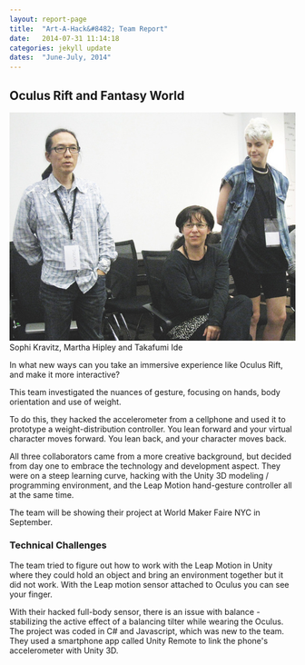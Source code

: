 ```yaml
---
layout: report-page
title:  "Art-A-Hack&#8482; Team Report"
date:   2014-07-31 11:14:18
categories: jekyll update
dates:  "June-July, 2014"
---
```


<h2>Oculus Rift and Fantasy World</h2>

<div class="img landscape">
	<img src="/assets/summer-2014/4.jpg" alt="Sophie Kravitz, Martha Hipley and Takafumi Ide" />
	<div class="team">Sophi Kravitz, Martha Hipley and Takafumi Ide</div>
</div>

In what new ways can you take an immersive experience like Oculus Rift, and make it more interactive?

This team investigated the nuances of gesture, focusing on hands, body orientation and use of weight.

To do this, they hacked the accelerometer from a cellphone and used it to prototype a weight-distribution controller. You lean forward and your virtual character moves forward. You lean back, and your character moves back.

All three collaborators came from a more creative background, but decided from day one to embrace the technology and development aspect. They were on a steep learning curve, hacking with the Unity 3D modeling / programming environment, and the Leap Motion hand-gesture controller all at the same time.

The team will be showing their project at World Maker Faire NYC in September.

<h3>Technical Challenges</h3>

The team tried to figure out how to work with the Leap Motion in Unity where they could hold an object and bring an environment together but it did not work. With the Leap motion sensor attached to Oculus you can see your finger.

With their hacked full-body sensor, there is an issue with balance - stabilizing the active effect of a balancing tilter while wearing the Oculus. The project was coded in C# and Javascript, which was new to the team. They used a smartphone app called Unity Remote to link the phone's accelerometer with Unity 3D.